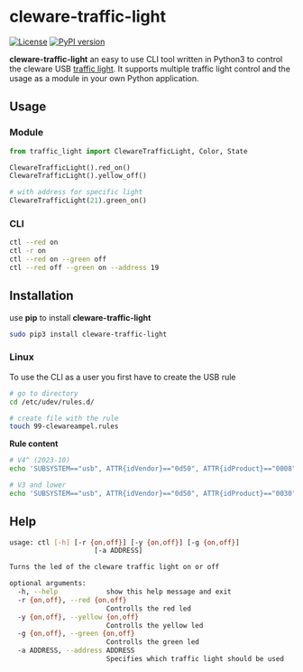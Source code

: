 # cleware-traffic-light
[![License](https://img.shields.io/badge/license-MIT-blue.svg?style=flat)](https://stash.intranet.roche.com/stash/users/rostj1/repos/cleware-traffic-light/browse/LICENSE )
[![PyPI version](https://badge.fury.io/py/cleware-traffic-light.svg)](https://badge.fury.io/py/cleware-traffic-light)

**cleware-traffic-light** an easy to use CLI tool written in Python3 to control the cleware USB [traffic light](http://www.cleware-shop.de/USB-MiniTrafficLight-EN).
It supports multiple traffic light control and the usage as a module in your own Python application.

## Usage

### Module

```python
from traffic_light import ClewareTrafficLight, Color, State

ClewareTrafficLight().red_on()
ClewareTrafficLight().yellow_off()

# with address for specific light
ClewareTrafficLight(21).green_on()
```

### CLI

```bash
ctl --red on
ctl -r on
ctl --red on --green off
ctl --red off --green on --address 19
```

## Installation

use **pip** to install **cleware-traffic-light**

```bash
sudo pip3 install cleware-traffic-light
```
### Linux

To use the CLI as a user you first have to create the USB rule
```bash
# go to directory
cd /etc/udev/rules.d/

# create file with the rule
touch 99-clewareampel.rules
```
**Rule content**
```bash
# V4^ (2023-10)
echo 'SUBSYSTEM=="usb", ATTR{idVendor}=="0d50", ATTR{idProduct}=="0008", MODE="660", GROUP="traffic-light"' > 99-clewareampel.rules

# V3 and lower
echo 'SUBSYSTEM=="usb", ATTR{idVendor}=="0d50", ATTR{idProduct}=="0030", MODE="660", GROUP="traffic-light"' > 99-clewareampel.rules
```

## Help

```bash
usage: ctl [-h] [-r {on,off}] [-y {on,off}] [-g {on,off}]
                     [-a ADDRESS]

Turns the led of the cleware traffic light on or off

optional arguments:
  -h, --help            show this help message and exit
  -r {on,off}, --red {on,off}
                        Controlls the red led
  -y {on,off}, --yellow {on,off}
                        Controlls the yellow led
  -g {on,off}, --green {on,off}
                        Controlls the green led
  -a ADDRESS, --address ADDRESS
                        Specifies which traffic light should be used
```
